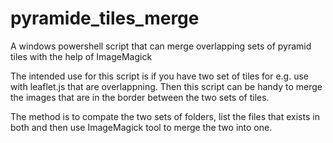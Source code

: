 # pyramide_tiles_merge
A windows powershell script that can merge overlapping sets of pyramid tiles with the help of ImageMagick

The intended use for this script is if you have two set of tiles for e.g. use with leaflet.js that are overlappning. Then this script can be handy to merge the images that are in the border between the two sets of tiles.

The method is to compate the two sets of folders, list the files that exists in both and then use ImageMagick tool to merge the two into one.
